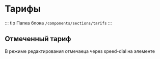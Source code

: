 # Тарифы [](https://proofs.app.tian-lp.ru/tarifs/)

::: tip Папка блока
`/components/sections/tarifs`
:::

## Отмеченный тариф

В режиме редактирования отмечаеца через speed-dial на элементе
